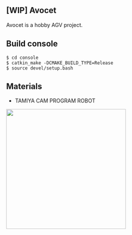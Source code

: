 ## [WIP] Avocet
Avocet is a hobby AGV project.

## Build console
```
$ cd console
$ catkin_make -DCMAKE_BUILD_TYPE=Release
$ source devel/setup.bash
```

## Materials
 - TAMIYA CAM PROGRAM ROBOT
 <img src="https://user-images.githubusercontent.com/8566539/78116464-49e92800-743f-11ea-9bb8-4dd05f0852e2.jpg" width="320px">